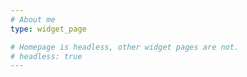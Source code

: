 ```yaml
---
# About me
type: widget_page

# Homepage is headless, other widget pages are not.
# headless: true
---
```

